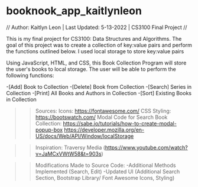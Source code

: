 # booknook_app_kaitlynleon
// Author: Kaitlyn Leon | Last Updated: 5-13-2022 | CS3100 Final Project  //

This is my final project for CS3100: Data Structures and Algorithms. The goal of this project
was to create a collection of key:value pairs and perform the functions outlined below. I 
used local storage to store key:value pairs

Using JavaScript, HTML, and CSS, this Book Collection Program will store the user's books to
local storage. The user will be able to perform the following functions: 

-[Add] Book to Collection
-[Delete] Book from Collection
-[Search] Series in Collection
-[Print] All Books and Authors in Collection
-[Sort] Existing Books in Collection


>>Sources: 
 Icons: https://fontawesome.com/
 CSS Styling: https://bootswatch.com/
 Modal Code for Search Book Collection: https://sabe.io/tutorials/how-to-create-modal-popup-box
 https://developer.mozilla.org/en-US/docs/Web/API/Window/localStorage
 
 >>Inspiration: Traversy Media (https://www.youtube.com/watch?v=JaMCxVWtW58&t=903s)

>>Modifications Made to Source Code: 
-Additional Methods Implemented (Search, Edit)
-Updated UI (Additional Search Section, Bootstrap Library/ Font Awesome Icons, Styling)
 
